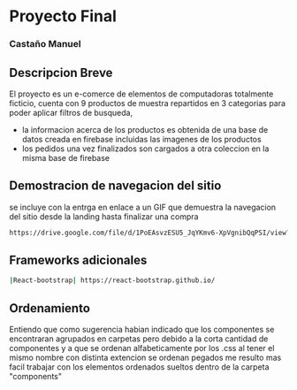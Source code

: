 # Proyecto Final
### Castaño Manuel

## Descripcion Breve

El proyecto es un e-comerce de elementos de computadoras totalmente ficticio, cuenta con 9 productos de muestra repartidos en 3 categorias para poder aplicar filtros de busqueda, 
- la informacion acerca de los productos es obtenida de una base de datos creada en firebase incluidas las imagenes de los productos
- los pedidos una vez finalizados son cargados a otra coleccion en la misma base de firebase


## Demostracion de navegacion del sitio

se incluye con la entrga en enlace a un GIF que demuestra la navegacion del sitio desde la landing hasta finalizar una compra
```sh
https://drive.google.com/file/d/1PoEAsvzESU5_JqYKmv6-XpVgnibQqPSI/view?usp=sharing 
```

## Frameworks adicionales

```sh
|React-bootstrap| https://react-bootstrap.github.io/
```

## Ordenamiento

Entiendo que como sugerencia habian indicado que los componentes se encontraran agrupados en carpetas pero debido a la corta cantidad de componentes y a que se ordenan alfabeticamente por los .css al tener el mismo nombre con distinta extencion se ordenan pegados me resulto mas facil trabajar con los elementos ordenados sueltos dentro de la carpeta "components"